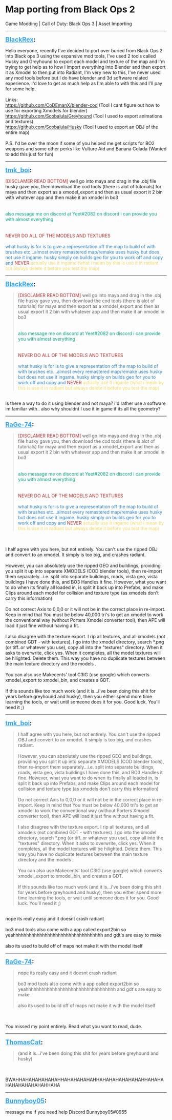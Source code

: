 # Map porting from Black Ops 2
Game Modding | Call of Duty: Black Ops 3 | Asset Importing

---
<strong style="font-size: 1.4em;"><span style="text-decoration: underline;text-decoration-color: #34a7f9;"><span style="color:#34a7f9;">BlackRex</span></span>:</strong>

<p>Hello everyone, recently I&#39;ve decided to port over buried from Black Ops 2 into Black ops 3 using the expansive mod tools, I&#39;ve used 2 tools called Husky and Greyhound to export each model and texture of the map and I&#39;m trying to get help as to how I import everything into Blender and then export it as Xmodel to then put into Radiant, I&#39;m very new to this, I&#39;ve never used any mod tools before but I do have blender and 3d software related experience. I&#39;d love to get as much help as I&#39;m able to with this and I&#39;ll pay for some help.<br /><br />Links:<br /><a href="https://github.com/CoDEmanX/blender-cod">https://github.com/CoDEmanX/blender-cod</a> (Tool I cant figure out how to use for exporting Xmodels for blender)<br /><a href="https://github.com/Scobalula/Greyhound">https://github.com/Scobalula/Greyhound</a> (Tool I used to export animations and textures)<br /><a href="https://github.com/Scobalula/Husky">https://github.com/Scobalula/Husky</a> (Tool I used to export an OBJ of the entire map)<br /><br />P.S. I&#39;d be over the moon if some of you helped me get scripts for BO2 weapons and some other perks like Vulture Aid and Banana Colada (Wanted to add this just for fun)</p>

---
<strong style="font-size: 1.4em;"><span style="text-decoration: underline;text-decoration-color: #34a7f9;"><span style="color:#34a7f9;">tmk_boi</span></span>:</strong>

<p><span style="color:rgb(184, 49, 47);">[DISCLAMER READ BOTTOM]</span> well go into maya and drag in the .obj file husky gave you, then download the cod tools (there is alot of tutorials) for maya and then export as a xmodel_export and then as usual export it 2 bin with whatever app and then make it an xmodel in bo3<br /><br /><br /><span style="color:rgb(0, 168, 133);">also message me on discord at Yeet#2082 on discord i can provide you with almost everything</span><br /><br /><br /><span style="color:rgb(184, 49, 47);">NEVER DO ALL OF THE MODELS AND TEXTURES</span><br /><br /><span style="color:rgb(44, 130, 201);">what husky is for is to give a representation off the map to build of with brushes etc...almost every remastered map/remake uses husky but does not use it ingame. husky simply on builds geo for you to work off and copy and </span><span style="color:rgb(184, 49, 47);">NEVER </span><span style="color:rgb(247, 218, 100);">actually use it ingame (what i mean by this is use it in radiant but always delete it before you test the map)</span></p>

---
<strong style="font-size: 1.4em;"><span style="text-decoration: underline;text-decoration-color: #34a7f9;"><span style="color:#34a7f9;">BlackRex</span></span>:</strong>

<p><blockquote><span style="color:rgb(184, 49, 47);">[DISCLAMER READ BOTTOM]</span> well go into maya and drag in the .obj file husky gave you, then download the cod tools (there is alot of tutorials) for maya and then export as a xmodel_export and then as usual export it 2 bin with whatever app and then make it an xmodel in bo3<br /><br /><br /><span style="color:rgb(0, 168, 133);">also message me on discord at Yeet#2082 on discord i can provide you with almost everything</span><br /><br /><br /><span style="color:rgb(184, 49, 47);">NEVER DO ALL OF THE MODELS AND TEXTURES</span><br /><br /><span style="color:rgb(44, 130, 201);">what husky is for is to give a representation off the map to build of with brushes etc...almost every remastered map/remake uses husky but does not use it ingame. husky simply on builds geo for you to work off and copy and </span><span style="color:rgb(184, 49, 47);">NEVER </span><span style="color:rgb(247, 218, 100);">actually use it ingame (what i mean by this is use it in radiant but always delete it before you test the map)</span><br /></blockquote><br />Is there a way to do it using blender and not maya? i&#39;d rather use a software im familiar with.. also why shouldnt I use it in game if its all the geometry?</p>

---
<strong style="font-size: 1.4em;"><span style="text-decoration: underline;text-decoration-color: #34a7f9;"><span style="color:#34a7f9;">RaGe-74</span></span>:</strong>

<p><blockquote><span style="color:rgb(184, 49, 47);">[DISCLAMER READ BOTTOM]</span> well go into maya and drag in the .obj file husky gave you, then download the cod tools (there is alot of tutorials) for maya and then export as a xmodel_export and then as usual export it 2 bin with whatever app and then make it an xmodel in bo3<br /><br /><br /><span style="color:rgb(0, 168, 133);">also message me on discord at Yeet#2082 on discord i can provide you with almost everything</span><br /><br /><br /><span style="color:rgb(184, 49, 47);">NEVER DO ALL OF THE MODELS AND TEXTURES</span><br /><br /><span style="color:rgb(44, 130, 201);">what husky is for is to give a representation off the map to build of with brushes etc...almost every remastered map/remake uses husky but does not use it ingame. husky simply on builds geo for you to work off and copy and </span><span style="color:rgb(184, 49, 47);">NEVER </span><span style="color:rgb(247, 218, 100);">actually use it ingame (what i mean by this is use it in radiant but always delete it before you test the map)</span><br /></blockquote><br /><br />I half agree with you here, but not entirely. You can&#39;t use the ripped OBJ and convert to an xmodel. It simply is too big, and crashes radiant.<br /><br />However,  you can absolutely use the ripped GEO and buildings, providing you split it up into separate XMODELS (COD blender tools), then re-import them separately...i.e. split into separate buildings, roads, vista geo, vista buildings  I have done this, and BO3 Handles it fine. However, what you want to do when its finally all loaded in, is split it back up into Prefabs, and make Clips around each model for collision and texture type (as xmodels don&#39;t carry this information)<br /><br />Do not correct Axis to 0,0,0 or it will not be in the correct place in re-import. Keep in mind that You must be below 40,000 tri&#39;s to get an xmodel to work the conventional way (without Porters Xmodel converter tool), then APE will load it just fine without having a fit.<br /><br />I also disagree with the texture export. I rip all textures, and all xmodels (not combined GDT - with textures). I go into the xmodel directory, search *.png (or tiff..or whatever you use), copy all into the &quot;textures&quot; directory. When it asks to overwrite, click yes. When it completes, all the model textures will be hilighted. Delete them. This way you have no duplicate textures between the main texture directory and the models .<br /><br />You can also use Makecents&#39; tool C3IG (use google) which converts xmodel_export to xmodel_bin, and creates a GDT.<br /><br />If this sounds like too much work (and it is...i&#39;ve been doing this shit for years before greyhound and husky), then you either spend more time learning the tools, or wait until someone does it for you. Good luck. You&#39;ll need it ;)</p>

---
<strong style="font-size: 1.4em;"><span style="text-decoration: underline;text-decoration-color: #34a7f9;"><span style="color:#34a7f9;">tmk_boi</span></span>:</strong>

<p><blockquote>I half agree with you here, but not entirely. You can&#39;t use the ripped OBJ and convert to an xmodel. It simply is too big, and crashes radiant.<br /><br />However,  you can absolutely use the ripped GEO and buildings, providing you split it up into separate XMODELS (COD blender tools), then re-import them separately...i.e. split into separate buildings, roads, vista geo, vista buildings  I have done this, and BO3 Handles it fine. However, what you want to do when its finally all loaded in, is split it back up into Prefabs, and make Clips around each model for collision and texture type (as xmodels don&#39;t carry this information)<br /><br />Do not correct Axis to 0,0,0 or it will not be in the correct place in re-import. Keep in mind that You must be below 40,000 tri&#39;s to get an xmodel to work the conventional way (without Porters Xmodel converter tool), then APE will load it just fine without having a fit.<br /><br />I also disagree with the texture export. I rip all textures, and all xmodels (not combined GDT - with textures). I go into the xmodel directory, search *.png (or tiff..or whatever you use), copy all into the &quot;textures&quot; directory. When it asks to overwrite, click yes. When it completes, all the model textures will be hilighted. Delete them. This way you have no duplicate textures between the main texture directory and the models .<br /><br />You can also use Makecents&#39; tool C3IG (use google) which converts xmodel_export to xmodel_bin, and creates a GDT.<br /><br />If this sounds like too much work (and it is...i&#39;ve been doing this shit for years before greyhound and husky), then you either spend more time learning the tools, or wait until someone does it for you. Good luck. You&#39;ll need it ;)<br /></blockquote><br />nope its really easy and it doesnt crash radiant <br /><br />bo3 mod tools also come with a app called export2bin so yeahhhhhhhhhhhhhhhhhhhhhhhhhhhhhhhhhh and gdt&#39;s are easy to make <br /><br />also its used to build off of maps not make it with the model itself</p>

---
<strong style="font-size: 1.4em;"><span style="text-decoration: underline;text-decoration-color: #34a7f9;"><span style="color:#34a7f9;">RaGe-74</span></span>:</strong>

<p><blockquote>nope its really easy and it doesnt crash radiant<br /><br />bo3 mod tools also come with a app called export2bin so yeahhhhhhhhhhhhhhhhhhhhhhhhhhhhhhhhhh and gdt&#39;s are easy to make<br /><br />also its used to build off of maps not make it with the model itself<br /></blockquote><br /><br />You missed my point entirely. Read what you want to read, dude.</p>

---
<strong style="font-size: 1.4em;"><span style="text-decoration: underline;text-decoration-color: #34a7f9;"><span style="color:#34a7f9;">ThomasCat</span></span>:</strong>

<p><blockquote>(and it is...i&#39;ve been doing this shit for years before greyhound and husky)<br /></blockquote><br /><br />BWAHHAHAHAHAHAHAHHAHAHAHAHAHHAHAHAHAHAHAHAHHAHAHAHAHAHAHAHAHAHHAHA</p>

---
<strong style="font-size: 1.4em;"><span style="text-decoration: underline;text-decoration-color: #34a7f9;"><span style="color:#34a7f9;">Bunnyboy05</span></span>:</strong>

<p>message me if you need help Discord Bunnyboy05#0955</p>
